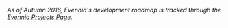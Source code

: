 [](A-tentative-list-of-future-Evennia-milestones)

*As of Autumn 2016, Evennia's development roadmap is tracked through the [Evennia Projects Page](https://github.com/evennia/evennia/projects).*